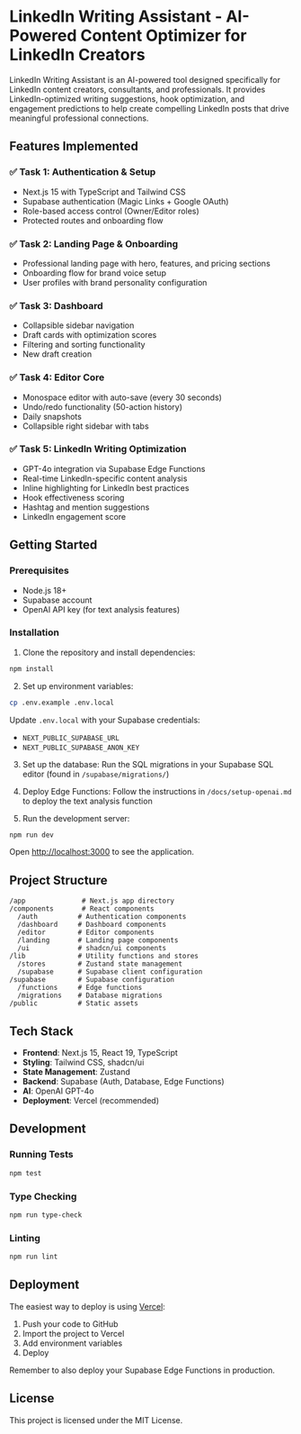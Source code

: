 # LinkedIn Writing Assistant - AI-Powered Content Optimizer for LinkedIn Creators

LinkedIn Writing Assistant is an AI-powered tool designed specifically for LinkedIn content creators, consultants, and professionals. It provides LinkedIn-optimized writing suggestions, hook optimization, and engagement predictions to help create compelling LinkedIn posts that drive meaningful professional connections.

## Features Implemented

### ✅ Task 1: Authentication & Setup
- Next.js 15 with TypeScript and Tailwind CSS
- Supabase authentication (Magic Links + Google OAuth)
- Role-based access control (Owner/Editor roles)
- Protected routes and onboarding flow

### ✅ Task 2: Landing Page & Onboarding
- Professional landing page with hero, features, and pricing sections
- Onboarding flow for brand voice setup
- User profiles with brand personality configuration

### ✅ Task 3: Dashboard
- Collapsible sidebar navigation
- Draft cards with optimization scores
- Filtering and sorting functionality
- New draft creation

### ✅ Task 4: Editor Core
- Monospace editor with auto-save (every 30 seconds)
- Undo/redo functionality (50-action history)
- Daily snapshots
- Collapsible right sidebar with tabs

### ✅ Task 5: LinkedIn Writing Optimization
- GPT-4o integration via Supabase Edge Functions
- Real-time LinkedIn-specific content analysis
- Inline highlighting for LinkedIn best practices
- Hook effectiveness scoring
- Hashtag and mention suggestions
- LinkedIn engagement score

## Getting Started

### Prerequisites
- Node.js 18+ 
- Supabase account
- OpenAI API key (for text analysis features)

### Installation

1. Clone the repository and install dependencies:
```bash
npm install
```

2. Set up environment variables:
```bash
cp .env.example .env.local
```

Update `.env.local` with your Supabase credentials:
- `NEXT_PUBLIC_SUPABASE_URL`
- `NEXT_PUBLIC_SUPABASE_ANON_KEY`

3. Set up the database:
Run the SQL migrations in your Supabase SQL editor (found in `/supabase/migrations/`)

4. Deploy Edge Functions:
Follow the instructions in `/docs/setup-openai.md` to deploy the text analysis function

5. Run the development server:
```bash
npm run dev
```

Open [http://localhost:3000](http://localhost:3000) to see the application.

## Project Structure

```
/app              # Next.js app directory
/components       # React components
  /auth          # Authentication components
  /dashboard     # Dashboard components
  /editor        # Editor components
  /landing       # Landing page components
  /ui            # shadcn/ui components
/lib             # Utility functions and stores
  /stores        # Zustand state management
  /supabase      # Supabase client configuration
/supabase        # Supabase configuration
  /functions     # Edge functions
  /migrations    # Database migrations
/public          # Static assets
```

## Tech Stack

- **Frontend**: Next.js 15, React 19, TypeScript
- **Styling**: Tailwind CSS, shadcn/ui
- **State Management**: Zustand
- **Backend**: Supabase (Auth, Database, Edge Functions)
- **AI**: OpenAI GPT-4o
- **Deployment**: Vercel (recommended)

## Development

### Running Tests
```bash
npm test
```

### Type Checking
```bash
npm run type-check
```

### Linting
```bash
npm run lint
```

## Deployment

The easiest way to deploy is using [Vercel](https://vercel.com):

1. Push your code to GitHub
2. Import the project to Vercel
3. Add environment variables
4. Deploy

Remember to also deploy your Supabase Edge Functions in production.

## License

This project is licensed under the MIT License.